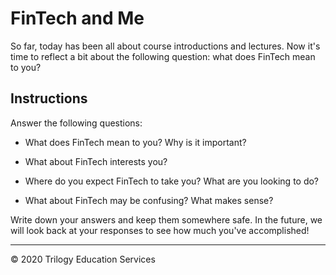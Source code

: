# FinTech and Me


So far, today has been all about course introductions and lectures. Now it's time to reflect a bit about the following question: what does FinTech mean to you?

## Instructions

Answer the following questions:

  * What does FinTech mean to you? Why is it important?

  * What about FinTech interests you?

  * Where do you expect FinTech to take you? What are you looking to do?

  * What about FinTech may be confusing? What makes sense?

Write down your answers and keep them somewhere safe. In the future, we will look back at your responses to see how much you've accomplished!

---

© 2020 Trilogy Education Services
